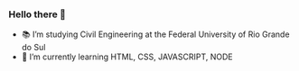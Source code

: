 ### Hello there 👋

- 📚 I’m studying Civil Engineering at the Federal University of Rio Grande do Sul 
- 📑 I’m currently learning HTML, CSS, JAVASCRIPT, NODE 
